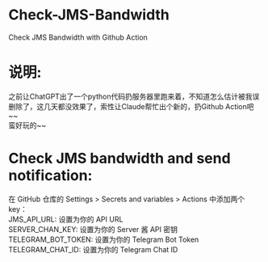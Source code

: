 # Check-JMS-Bandwidth
Check JMS Bandwidth with Github Action

# 说明:
之前让ChatGPT出了一个python代码扔服务器里跑来着，不知道怎么估计被我误删除了，这几天都没效果了，索性让Claude帮忙出个新的，扔Github Action吧~~  
蛮好玩的~~

# Check JMS bandwidth and send notification:
在 GitHub 仓库的 Settings > Secrets and variables > Actions 中添加两个key：   
JMS_API_URL: 设置为你的 API URL  
SERVER_CHAN_KEY: 设置为你的 Server 酱 API 密钥  
TELEGRAM_BOT_TOKEN: 设置为你的 Telegram Bot Token  
TELEGRAM_CHAT_ID: 设置为你的 Telegram Chat ID
